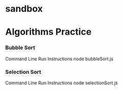# sandbox



# Algorithms Practice 

### Bubble Sort 

Command Line Run Instructions 
node bubbleSort.js   

### Selection Sort 

Command Line Run Instructions 
node selectionSort.js    





